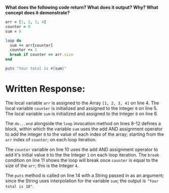 **What does the following code return? What does it output? Why? What concept does it demonstrate?**

```ruby
arr = [1, 2, 3, 4]
counter = 0
sum = 0

loop do
  sum += arr[counter]
  counter += 1
  break if counter == arr.size
end

puts "Your total is #{sum}"
```

# Written Response:

The local variable `arr` is assigned to the Array `[1, 2, 3, 4]` on line 4. The local variable `counter` is initialized and assigned to the Integer `0` on line 5. The local variable `sum` is initialized and assigned to the Integer `0` on line 6.

The `do...end` alongside the `loop` invocation method on lines 8-12 defines a block, within which the variable `sum` uses the add AND assignment operator to add the integer `0` to the value of each index of the array; starting from the `arr` index of `counter`; on each loop iteration.

The `counter` variable on line 10 uses the add AND assignment operator to add it's initial value `0` to the the Integer `1` on each loop iteration. The `break` condition on line 11 shows the loop will break once `counter` is equal to the size of the `arr`; this is the Integer `4`.

The `puts` method is called on line 14 with a String passed in as an argument; since the String uses interpolation for the variable `sum`; the output is `"Your total is 10"`. 



